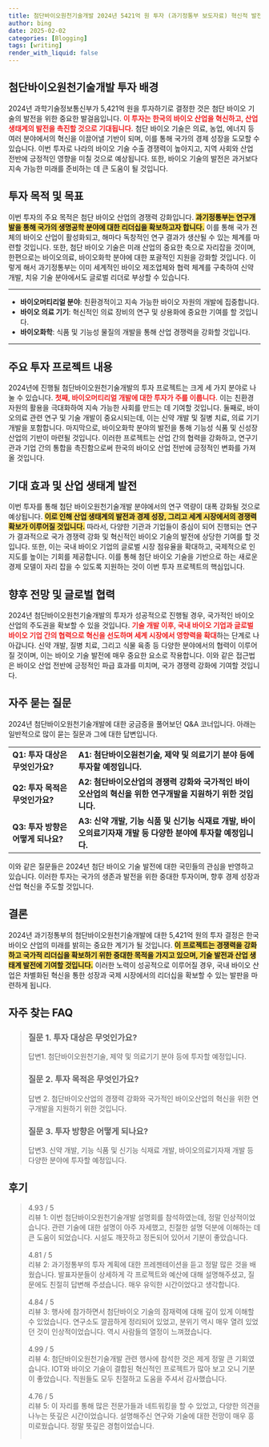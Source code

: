 ```yaml
---
title: 첨단바이오원천기술개발 2024년 5421억 원 투자 (과기정통부 보도자료) 혁신적 발전
author: bing
date: 2025-02-02
categories: [Blogging]
tags: [writing]
render_with_liquid: false
---
```



<h2 id='첨단바이오원천기술개발 투자 배경'>첨단바이오원천기술개발 투자 배경</h2>

<p>2024년 과학기술정보통신부가 5,421억 원을 투자하기로 결정한 것은 첨단 바이오 기술의 발전을 위한 중요한 발걸음입니다. <b><span style="color: #ee2323;">이 투자는 한국의 바이오 산업을 혁신하고, 산업 생태계의 발전을 촉진할 것으로 기대됩니다.</span></b> 첨단 바이오 기술은 의료, 농업, 에너지 등 여러 분야에서의 혁신을 이끌어낼 기반이 되며, 이를 통해 국가의 경제 성장을 도모할 수 있습니다. 이번 투자로 나라의 바이오 기술 수출 경쟁력이 높아지고, 지역 사회와 산업 전반에 긍정적인 영향을 미칠 것으로 예상됩니다. 또한, 바이오 기술의 발전은 과거보다 지속 가능한 미래를 준비하는 데 큰 도움이 될 것입니다.</p>

<h2 id='투자 목적 및 목표'>투자 목적 및 목표</h2>

<p>이번 투자의 주요 목적은 첨단 바이오 산업의 경쟁력 강화입니다. <b><span style="background-color: #ffe066;">과기정통부는 연구개발을 통해 국가의 생명공학 분야에 대한 리더십을 확보하고자 합니다.</span></b> 이를 통해 국가 전체의 바이오 산업이 활성화되고, 해마다 독창적인 연구 결과가 생산될 수 있는 체계를 마련할 것입니다. 또한, 첨단 바이오 기술은 미래 산업의 중요한 축으로 자리잡을 것이며, 한편으로는 바이오의료, 바이오화학 분야에 대한 포괄적인 지원을 강화할 것입니다. 이렇게 해서 과기정통부는 이미 세계적인 바이오 제조업체와 협력 체계를 구축하여 신약 개발, 치유 기술 분야에서도 글로벌 리더로 부상할 수 있습니다.</p>

<hr />

<ul>
    <li><b>바이오머티리얼 분야</b>: 친환경적이고 지속 가능한 바이오 자원의 개발에 집중합니다.</li>
    <li><b>바이오 의료 기기</b>: 혁신적인 의료 장비의 연구 및 상용화에 중요한 기여를 할 것입니다.</li>
    <li><b>바이오화학</b>: 식품 및 기능성 물질의 개발을 통해 산업 경쟁력을 강화할 것입니다.</li>
</ul>

<hr />

<h2 id='주요 투자 프로젝트 내용'>주요 투자 프로젝트 내용</h2>

<p>2024년에 진행될 첨단바이오원천기술개발의 투자 프로젝트는 크게 세 가지 분야로 나눌 수 있습니다. <b><span style="color: #ee2323;">첫째, 바이오머티리얼 개발에 대한 투자가 주를 이룹니다.</span></b> 이는 친환경 자원의 활용을 극대화하여 지속 가능한 사회를 만드는 데 기여할 것입니다. 둘째로, 바이오의료 관련 연구 및 기술 개발이 중요시되는데, 이는 신약 개발 및 질병 치료, 의료 기기 개발을 포함합니다. 마지막으로, 바이오화학 분야의 발전을 통해 기능성 식품 및 신성장 산업의 기반이 마련될 것입니다. 이러한 프로젝트는 산업 간의 협력을 강화하고, 연구기관과 기업 간의 통합을 촉진함으로써 한국의 바이오 산업 전반에 긍정적인 변화를 가져올 것입니다.</p>

<h2 id='기대 효과 및 산업 생태계 발전'>기대 효과 및 산업 생태계 발전</h2>

<p>이번 투자를 통해 첨단 바이오원천기술개발 분야에서의 연구 역량이 대폭 강화될 것으로 예상됩니다. <b><span style="background-color: #ffe066;">이로 인해 산업 생태계의 발전과 경제 성장, 그리고 세계 시장에서의 경쟁력 확보가 이루어질 것입니다.</span></b> 따라서, 다양한 기관과 기업들이 중심이 되어 진행되는 연구가 결과적으로 국가 경쟁력 강화 및 혁신적인 바이오 기술의 발전에 상당한 기여를 할 것입니다. 또한, 이는 국내 바이오 기업의 글로벌 시장 점유율을 확대하고, 국제적으로 인지도를 높이는 기회를 제공합니다. 이를 통해 첨단 바이오 기술을 기반으로 하는 새로운 경제 모델이 자리 잡을 수 있도록 지원하는 것이 이번 투자 프로젝트의 핵심입니다.</p>

<h2 id='향후 전망 및 글로벌 협력'>향후 전망 및 글로벌 협력</h2>

<p>2024년 첨단바이오원천기술개발의 투자가 성공적으로 진행될 경우, 국가적인 바이오 산업의 주도권을 확보할 수 있을 것입니다. <b><span style="color: #ee2323;">기술 개발 이후, 국내 바이오 기업과 글로벌 바이오 기업 간의 협력으로 혁신을 선도하며 세계 시장에서 영향력을 확대</span></b>하는 단계로 나아갑니다. 신약 개발, 질병 치료, 그리고 식물 육종 등 다양한 분야에서의 협력이 이루어질 것이며, 이는 바이오 기술 발전에 매우 중요한 요소로 작용합니다. 이와 같은 접근법은 바이오 산업 전반에 긍정적인 파급 효과를 미치며, 국가 경쟁력 강화에 기여할 것입니다.</p>

<h2 id='자주 묻는 질문'>자주 묻는 질문</h2>

<p>2024년 첨단바이오원천기술개발에 대한 궁금증을 풀어보던 Q&A 코너입니다. 아래는 일반적으로 많이 묻는 질문과 그에 대한 답변입니다.</p>

<table>
    <tr>
        <td><b>Q1: 투자 대상은 무엇인가요?</b></td>
        <td><b>A1: 첨단바이오원천기술, 제약 및 의료기기 분야 등에 투자할 예정입니다.</b></td>
    </tr>
    <tr>
        <td><b>Q2: 투자 목적은 무엇인가요?</b></td>
        <td><b>A2: 첨단바이오산업의 경쟁력 강화와 국가적인 바이오산업의 혁신을 위한 연구개발을 지원하기 위한 것입니다.</b></td>
    </tr>
    <tr>
        <td><b>Q3: 투자 방향은 어떻게 되나요?</b></td>
        <td><b>A3: 신약 개발, 기능 식품 및 신기능 식재료 개발, 바이오의료기자재 개발 등 다양한 분야에 투자할 예정입니다.</b></td>
    </tr>
</table>

<p>이와 같은 질문들은 2024년 첨단 바이오 기술 발전에 대한 국민들의 관심을 반영하고 있습니다. 이러한 투자는 국가의 생존과 발전을 위한 중대한 투자이며, 향후 경제 성장과 산업 혁신을 주도할 것입니다.</p>

<h2 id='결론'>결론</h2>

<p>2024년 과기정통부의 첨단바이오원천기술개발에 대한 5,421억 원의 투자 결정은 한국 바이오 산업의 미래를 밝히는 중요한 계기가 될 것입니다. <b><span style="background-color: #ffe066;">이 프로젝트는 경쟁력을 강화하고 국가적 리더십을 확보하기 위한 중대한 목적을 가지고 있으며, 기술 발전과 산업 생태계 발전에 기여할 것입니다.</span></b> 이러한 노력이 성공적으로 이루어질 경우, 국내 바이오 산업은 차별화된 혁신을 통한 성장과 국제 시장에서의 리더십을 확보할 수 있는 발판을 마련하게 됩니다.</p>


<h2 id='자주_찾는_FAQ'>자주 찾는 FAQ</h2>
<div itemscope="" itemtype="https://schema.org/FAQPage"> 
<blockquote> 
<div itemscope="" itemprop="mainEntity" itemtype="https://schema.org/Question"> 
<h3 itemprop="name">질문 1. 투자 대상은 무엇인가요?</h3> 
<div itemscope="" itemprop="acceptedAnswer" itemtype="https://schema.org/Answer"> 
<span itemprop="text"> 
<p>답변1. 첨단바이오원천기술, 제약 및 의료기기 분야 등에 투자할 예정입니다.</p> 
</span> 
</div> 
</div> 
<div itemscope="" itemprop="mainEntity" itemtype="https://schema.org/Question"> 
<h3 itemprop="name">질문 2. 투자 목적은 무엇인가요?</h3> 
<div itemscope="" itemprop="acceptedAnswer" itemtype="https://schema.org/Answer"> 
<span itemprop="text"> 
<p>답변 2. 첨단바이오산업의 경쟁력 강화와 국가적인 바이오산업의 혁신을 위한 연구개발을 지원하기 위한 것입니다.</p> 
</span> 
</div> 
</div> 
<div itemscope="" itemprop="mainEntity" itemtype="https://schema.org/Question"> 
<h3 itemprop="name">질문 3. 투자 방향은 어떻게 되나요?</h3> 
<div itemscope="" itemprop="acceptedAnswer" itemtype="https://schema.org/Answer"> 
<span itemprop="text"> 
<p>답변3. 신약 개발, 기능 식품 및 신기능 식재료 개발, 바이오의료기자재 개발 등 다양한 분야에 투자할 예정입니다.</p> 
</span> 
</div> 
</div> 
</blockquote> 
</div>
<h2 id='후기'>후기</h2>
<div itemscope itemtype="https://schema.org/Product">
  <blockquote>
  <div itemprop="review" itemscope itemtype="https://schema.org/Review">
      <div itemprop="reviewRating" itemscope itemtype="https://schema.org/Rating"> <span itemprop="ratingValue">4.93</span> / <span itemprop="bestRating">5</span> </div>
      <span itemprop="reviewBody">리뷰 1: 이번 첨단바이오원천기술개발 설명회를 참석하였는데, 정말 인상적이었습니다. 관련 기술에 대한 설명이 아주 자세했고, 친절한 설명 덕분에 이해하는 데 큰 도움이 되었습니다. 시설도 깨끗하고 정돈되어 있어서 기분이 좋았습니다.</span>
  </div>
  <br>
  <div itemprop="review" itemscope itemtype="https://schema.org/Review">
      <div itemprop="reviewRating" itemscope itemtype="https://schema.org/Rating"> <span itemprop="ratingValue">4.81</span> / <span itemprop="bestRating">5</span> </div>
      <span itemprop="reviewBody">리뷰 2: 과기정통부의 투자 계획에 대한 프레젠테이션을 듣고 정말 많은 것을 배웠습니다. 발표자분들이 상세하게 각 프로젝트와 예산에 대해 설명해주셨고, 질문에도 친절히 답변해 주셨습니다. 매우 유익한 시간이었다고 생각합니다.</span>
  </div>
  <br>
  <div itemprop="review" itemscope itemtype="https://schema.org/Review">
      <div itemprop="reviewRating" itemscope itemtype="https://schema.org/Rating"> <span itemprop="ratingValue">4.84</span> / <span itemprop="bestRating">5</span> </div>
      <span itemprop="reviewBody">리뷰 3: 행사에 참가하면서 첨단바이오 기술의 잠재력에 대해 깊이 있게 이해할 수 있었습니다. 연구소도 깔끔하게 정리되어 있었고, 분위기 역시 매우 열려 있었던 것이 인상적이었습니다. 역시 사람들의 열정이 느껴졌습니다.</span>
  </div>
  <br>
  <div itemprop="review" itemscope itemtype="https://schema.org/Review">
      <div itemprop="reviewRating" itemscope itemtype="https://schema.org/Rating"> <span itemprop="ratingValue">4.99</span> / <span itemprop="bestRating">5</span> </div>
      <span itemprop="reviewBody">리뷰 4: 첨단바이오원천기술개발 관련 행사에 참석한 것은 제게 정말 큰 기회였습니다. IOT와 바이오 기술이 결합된 혁신적인 프로젝트가 많아 보고 오니 기분이 좋았습니다. 직원들도 모두 친절하고 도움을 주셔서 감사했습니다.</span>
  </div>
  <br>
  <div itemprop="review" itemscope itemtype="https://schema.org/Review">
      <div itemprop="reviewRating" itemscope itemtype="https://schema.org/Rating"> <span itemprop="ratingValue">4.76</span> / <span itemprop="bestRating">5</span> </div>
      <span itemprop="reviewBody">리뷰 5: 이 자리를 통해 많은 전문가들과 네트워킹을 할 수 있었고, 다양한 의견을 나누는 뜻깊은 시간이었습니다. 설명해주신 연구와 기술에 대한 전망이 매우 흥미로웠습니다. 정말 뜻깊은 경험이었습니다.</span>
  </div>
  <br>
  </blockquote>
</div>

